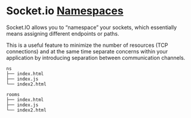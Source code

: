 # Socket.io [Namespaces](https://socket.io/docs/rooms-and-namespaces/)

Socket.IO allows you to “namespace” your sockets, which essentially means assigning different endpoints or paths.

This is a useful feature to minimize the number of resources (TCP connections) and at the same time separate concerns within your application by introducing separation between communication channels.

```
ns
├── index.html
├── index.js
└── index2.html
```

```
rooms
├── index.html
├── index.js
└── index2.html

```

